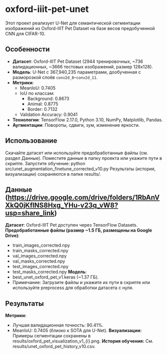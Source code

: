 # oxford-iiit-pet-unet

Этот проект реализует U-Net для семантической сегментации изображений из Oxford-IIIT Pet Dataset на базе весов предобученной CNN для CIFAR-10.

## Особенности
- **Датасет**: Oxford-IIIT Pet Dataset (2944 тренировочных, ~736 валидационных, ~3666 тестовых изображений, размер 128x128).
- **Модель**: U-Net с 367,940,235 параметрами, дообученная с разморозкой слоёв `conv2d_8`–`conv2d_11`.
- **Метрики**:
  - MeanIoU: 0.7405
  - IoU по классам:
    - Background: 0.8673
    - Animal: 0.8775
    - Border: 0.7132
  - Validation Accuracy: 0.9041
- **Технологии**: TensorFlow 2.17.0, Python 3.10, NumPy, Matplotlib, Pandas.
- **Аугментации**: Повороты, сдвиги, зум, изменение яркости.


## Использование
Скачайте датасет или используйте предобработанные файлы (см. раздел Данные).
Поместите данные в папку проекта или укажите пути в скрипте.
Запустите обучение: python src/unet_augmentation_finetune_corrected_v10.py
Результаты (история, визуализации) сохраняются в папке results/.

## Данные (https://drive.google.com/drive/folders/1RbAnVXkQ0jKflNS8Hxg_YHu-v23q_vW8?usp=share_link)
**Датасет**: Oxford-IIIT Pet доступен через TensorFlow Datasets.
**Предобработанные файлы (размер ~1.5 ГБ, размещены на Google Drive)**:
- train_images_corrected.npy
- train_masks_corrected.npy
- val_images_corrected.npy
- val_masks_corrected.npy
- test_images_corrected.npy
- test_masks_corrected.npy
**Модель**:
- best_unet_oxford_pet_v1.keras (~1.37 ГБ).
- Примечание: Загрузите файлы и укажите их пути в скрипте или используйте preprocess для обработки датасета с нуля.


## Результаты
**Метрики:**
- Лучшая валидационная точность: 90.41%.
 - MeanIoU: 0.7405 (близко к SOTA для U-Net).
**Визуализации:** Примеры сегментации сохранены в results/oxford_pet_visualization_v1_{i}.png.
**История обучения:** См. results/unet_oxford_pet_history_v10.csv.
